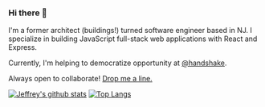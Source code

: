 ### Hi there 👋

I'm a former architect (buildings!) turned software engineer based in NJ. I specialize in building JavaScript full-stack web applications with React and Express.

Currently, I'm helping to democratize opportunity at [@handshake](https://github.com/joinhandshake).

Always open to collaborate! [Drop me a line.](mailto:hi@jeffreyclu.com)

[![Jeffrey's github stats](https://github-readme-stats.vercel.app/api?username=jeffreyclu&theme=radical)](https://github.com/anuraghazra/github-readme-stats)
[![Top Langs](https://github-readme-stats.vercel.app/api/top-langs/?username=jeffreyclu&layout=compact&theme=radical)](https://github.com/anuraghazra/github-readme-stats)

<!--
**jeffreyclu/jeffreyclu** is a ✨ _special_ ✨ repository because its `README.md` (this file) appears on your GitHub profile.

Here are some ideas to get you started:

- 🔭 I’m currently working on ...
- 🌱 I’m currently learning ...
- 👯 I’m looking to collaborate on ...
- 🤔 I’m looking for help with ...
- 💬 Ask me about ...
- 📫 How to reach me: ...
- 😄 Pronouns: ...
- ⚡ Fun fact: ...
-->
